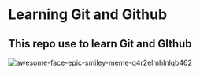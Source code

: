 # Learning Git and Github

## This repo use to learn Git and GIthub

![awesome-face-epic-smiley-meme-q4r2elmhlnlqb462](https://user-images.githubusercontent.com/98581472/151822741-98e1d43f-0fa5-407a-81c2-ee1332743107.jpg)

